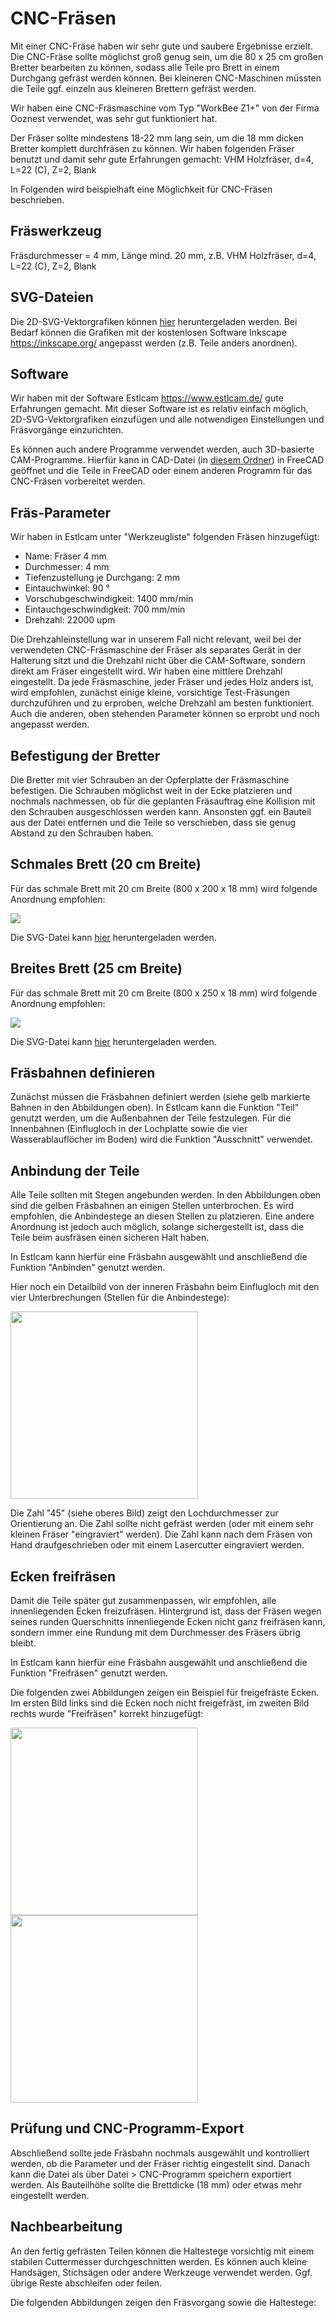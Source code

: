 # CNC-Fräsen

Mit einer CNC-Fräse haben wir sehr gute und saubere Ergebnisse erzielt. Die CNC-Fräse sollte möglichst groß genug sein, um die 80 x 25 cm großen Bretter bearbeiten zu können, sodass alle Teile pro Brett in einem Durchgang gefräst werden können. Bei kleineren CNC-Maschinen müssten die Teile ggf. einzeln aus kleineren Brettern gefräst werden.

Wir haben eine CNC-Fräsmaschine vom Typ "WorkBee Z1+" von der Firma Ooznest verwendet, was sehr gut funktioniert hat.

Der Fräser sollte mindestens 18-22 mm lang sein, um die 18 mm dicken Bretter komplett durchfräsen zu können. Wir haben folgenden Fräser benutzt und damit sehr gute Erfahrungen gemacht: VHM Holzfräser, d=4, L=22 (C), Z=2, Blank

In Folgenden wird beispielhaft eine Möglichkeit für CNC-Fräsen beschrieben.

## Fräswerkzeug

Fräsdurchmesser = 4 mm, Länge mind. 20 mm, z.B.  VHM Holzfräser, d=4, L=22 (C), Z=2, Blank

## SVG-Dateien

Die 2D-SVG-Vektorgrafiken können [hier](../) heruntergeladen werden. Bei Bedarf können die Grafiken mit der kostenlosen Software Inkscape https://inkscape.org/ angepasst werden (z.B. Teile anders anordnen). 

## Software

Wir haben mit der Software Estlcam https://www.estlcam.de/ gute Erfahrungen gemacht. Mit dieser Software ist es relativ einfach möglich, 2D-SVG-Vektorgrafiken einzufügen und alle notwendigen Einstellungen und Fräsvorgänge einzurichten.

Es können auch andere Programme verwendet werden, auch 3D-basierte CAM-Programme. Hierfür kann in CAD-Datei (in [diesem Ordner](../../CAD)) in FreeCAD geöffnet und die Teile in FreeCAD oder einem anderen Programm für das CNC-Fräsen vorbereitet werden.  

## Fräs-Parameter

Wir haben in Estlcam unter "Werkzeugliste" folgenden Fräsen hinzugefügt:

- Name: Fräser 4 mm
- Durchmesser: 4 mm
- Tiefenzustellung je Durchgang: 2 mm
- Eintauchwinkel: 90 °
- Vorschubgeschwindigkeit: 1400 mm/min
- Eintauchgeschwindigkeit: 700 mm/min
- Drehzahl: 22000 upm

Die Drehzahleinstellung war in unserem Fall nicht relevant, weil bei der verwendeten CNC-Fräsmaschine der Fräser als separates Gerät in der Halterung sitzt und die Drehzahl nicht über die CAM-Software, sondern direkt am Fräser eingestellt wird.
Wir haben eine mittlere Drehzahl eingestellt. Da jede Fräsmaschine, jeder Fräser und jedes Holz anders ist, wird empfohlen, zunächst einige kleine, vorsichtige Test-Fräsungen durchzuführen und zu erproben, welche Drehzahl am besten funktioniert. Auch die anderen, oben stehenden Parameter können so erprobt und noch angepasst werden.

## Befestigung der Bretter

Die Bretter mit vier Schrauben an der Opferplatte der Fräsmaschine befestigen. Die Schrauben möglichst weit in der Ecke platzieren und nochmals nachmessen, ob für die geplanten Fräsauftrag eine Kollision mit den Schrauben ausgeschlossen werden kann. Ansonsten ggf. ein Bauteil aus der Datei entfernen und die Teile so verschieben, dass sie genug Abstand zu den Schrauben haben.

## Schmales Brett (20 cm Breite)

Für das schmale Brett mit 20 cm Breite (800 x 200 x 18 mm) wird folgende Anordnung empfohlen:

![](20cm_overview.png)

Die SVG-Datei kann [hier](../) heruntergeladen werden.

## Breites Brett (25 cm Breite)

Für das schmale Brett mit 20 cm Breite (800 x 250 x 18 mm) wird folgende Anordnung empfohlen:

![](25cm_overview.png)

Die SVG-Datei kann [hier](../) heruntergeladen werden.

## Fräsbahnen definieren

Zunächst müssen die Fräsbahnen definiert werden (siehe gelb markierte Bahnen in den Abbildungen oben). In Estlcam kann die Funktion "Teil" genutzt werden, um die Außenbahnen der Teile festzulegen. Für die Innenbahnen (Einflugloch in der Lochplatte sowie die vier Wasserablauflöcher im Boden) wird die Funktion "Ausschnitt" verwendet.

## Anbindung der Teile

Alle Teile sollten mit Stegen angebunden werden. In den Abbildungen oben sind die gelben Fräsbahnen an einigen Stellen unterbrochen. Es wird empfohlen, die Anbindestege an diesen Stellen zu platzieren. Eine andere Anordnung ist jedoch auch möglich, solange sichergestellt ist, dass die Teile beim ausfräsen einen sicheren Halt haben.

In Estlcam kann hierfür eine Fräsbahn ausgewählt und anschließend die Funktion "Anbinden" genutzt werden.

Hier noch ein Detailbild von der inneren Fräsbahn beim Einflugloch mit den vier Unterbrechungen (Stellen für die Anbindestege):

<img width="300" src="detail2.png">

Die Zahl "45" (siehe oberes Bild) zeigt den Lochdurchmesser zur Orientierung an. Die Zahl sollte nicht gefräst werden (oder mit einem sehr kleinen Fräser "eingraviert" werden). Die Zahl kann nach dem Fräsen von Hand draufgeschrieben oder mit einem Lasercutter eingraviert werden.

## Ecken freifräsen

Damit die Teile später gut zusammenpassen, wir empfohlen, alle innenliegenden Ecken freizufräsen. Hintergrund ist, dass der Fräsen wegen seines runden Querschnitts innenliegende Ecken nicht ganz freifräsen kann, sondern immer eine Rundung mit dem Durchmesser des Fräsers übrig bleibt.

In Estlcam kann hierfür eine Fräsbahn ausgewählt und anschließend die Funktion "Freifräsen" genutzt werden.

Die folgenden zwei Abbildungen zeigen ein Beispiel für freigefräste Ecken. Im ersten Bild links sind die Ecken noch nicht freigefräst, im zweiten Bild rechts wurde "Freifräsen" korrekt hinzugefügt:

<img width="300" src="detail3.png"> <img width="300" src="detail4.png">

## Prüfung und CNC-Programm-Export

Abschließend sollte jede Fräsbahn nochmals ausgewählt und kontrolliert werden, ob die Parameter und der Fräser richtig eingestellt sind. Danach kann die Datei als über Datei > CNC-Programm speichern exportiert werden. Als Bauteilhöhe sollte die Brettdicke (18 mm) oder etwas mehr eingestellt werden.

## Nachbearbeitung

An den fertig gefrästen Teilen können die Haltestege vorsichtig mit einem stabilen Cuttermesser durchgeschnitten werden. Es können auch kleine Handsägen, Stichsägen oder andere Werkzeuge verwendet werden. Ggf. übrige Reste abschleifen oder feilen.

Die folgenden Abbildungen zeigen den Fräsvorgang sowie die Haltestege:


